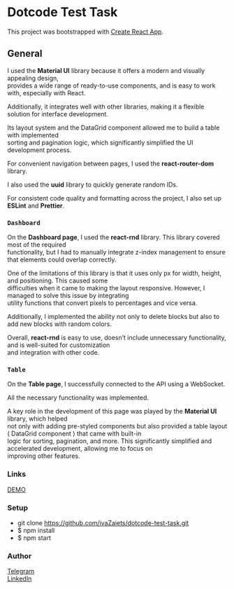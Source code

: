 # Dotcode Test Task

This project was bootstrapped with [Create React App](https://github.com/facebook/create-react-app).

## General

I used the **Material UI** library because it offers a modern and visually appealing design,  
provides a wide range of ready-to-use components, and is easy to work with, especially with React.  

Additionally, it integrates well with other libraries, making it a flexible solution for interface development.  

Its layout system and the DataGrid component allowed me to build a table with implemented   
sorting and pagination logic, which significantly simplified the UI development process.

For convenient navigation between pages, I used the **react-router-dom** library.

I also used the **uuid** library to quickly generate random IDs.

For consistent code quality and formatting across the project, I also set up **ESLint** and **Prettier**.

### `Dashboard`

On the **Dashboard page**, I used the **react-rnd** library. This library covered most of the required  
functionality, but I had to manually integrate z-index management to ensure that elements could overlap correctly.  

One of the limitations of this library is that it uses only px for width, height, and positioning. This caused some   
difficulties when it came to making the layout responsive. However, I managed to solve this issue by integrating  
utility functions that convert pixels to percentages and vice versa. 

Additionally, I implemented the ability not only to delete blocks but also to add new blocks with random colors. 

Overall, **react-rnd** is easy to use, doesn’t include unnecessary functionality, and is well-suited for customization   
and integration with other code.

### `Table`

On the **Table page**, I successfully connected to the API using a WebSocket. 

All the necessary functionality was implemented. 

A key role in the development of this page was played by the **Material UI** library, which helped  
not only with adding pre-styled components but also provided a table layout ( DataGrid component ) that came with built-in   
logic for sorting, pagination, and more. This significantly simplified and accelerated development, allowing me to focus on   
improving other features.

### Links
[DEMO](https://dotcode-test-task-kappa.vercel.app/)

### Setup
* git clone https://github.com/ivaZaiets/dotcode-test-task.git
* $ npm install
* $ npm start

### Author
[Telegram](https://t.me/swugre)  
[LinkedIn](https://www.linkedin.com/in/ivanna-zaiets-6122532a0/)
